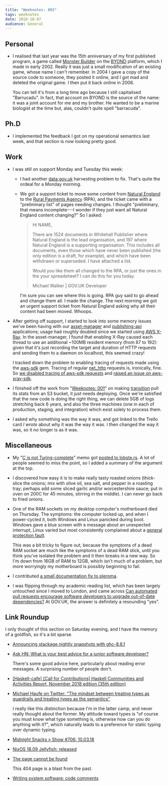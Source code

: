 ```yaml
---
title: "Weeknotes: 003"
tags: weeknotes
date: 2018-10-07
audience: General
---
```


## Personal

* I realised that last year was the 15th anniversary of my first
  published program, a game called [Monster Builder][] on the
  [BYOND][] platform, which I made in early 2002.  Really it was just
  a small modification of an existing game, whose name I can't
  remember.  In 2004 I gave a copy of the source code to someone, they
  posted it online, and I got mad and deleted the original game.  I
  then put it back online in 2006.

  You can tell it's from a long time ago because I still capitalised
  "Barrucadu".  In fact, that account on BYOND is the source of the
  name: it was a joint account for me and my brother.  He wanted to be
  a marine biologist at the time but, alas, couldn't quite spell
  "barracuda".

[Monster Builder]: https://secure.byond.com/games/Barrucadu/MonsterBuilder
[BYOND]: https://secure.byond.com/

## Ph.D

* I implemented the feedback I got on my operational semantics last
  week, and that section is now looking pretty good.

## Work

* I was still on support Monday and Tuesday this week:

    * I had another [data.gov.uk][] harvesting problem to fix.  That's
      quite the ordeal for a Monday morning.

    * We got a support ticket to move some content from [Natural
      England][] to the [Rural Payments Agency][] (RPA), and the
      ticket came with a "preliminary list" of pages needing changes.
      I thought "preliminary, that means incomplete---I wonder if they
      just want all Natural England content changing?"  So I asked:

      > Hi NAME,
      >
      > There are 1524 documents in Whitehall Publisher where Natural
      > England is the lead organisation, and 197 where Natural
      > England is a supporting organisation.  This includes all
      > documents, even those which have never been published (the
      > only edition is a draft, for example), and which have been
      > withdrawn or superseded.  I have attached a list.
      >
      > Would you like them all changed to the RPA, or just the ones
      > in the your spreadsheet?  I can do this for you today.
      >
      > Michael Walker | GOV.UK Developer

      I'm sure you can see where this is going.  RPA guy said to go
      ahead and change them all.  I made the change.  The next morning
      we got an urgent support ticket from Natural England asking why
      all their content had been moved.  Whoops.

* After getting off support, I started to look into some memory issues
  we've been having with our [asset-manager][] and [publishing-api][]
  applications; usage had roughly doubled since we started using [AWS
  X-Ray][].  In the asset-manager, I found that enabling X-Ray caused
  each thread to use an additional ~100MB resident memory (from 87 to
  192): given that it's just recording the target and duration of HTTP
  requests and sending them to a daemon on localhost, this seemed
  crazy!

  I tracked down the problem to enabling tracing of requests made
  using the [aws-sdk][] gem.  Tracing of regular [net_http][] requests
  is, ironically, fine.  So [we disabled tracing of aws-sdk
  requests][] and [raised an issue on aws-xray-sdk][].

* I finished off the work from "[Weeknotes: 001][]" on making
  [transition][] pull its stats from an S3 bucket, it just needs
  deploying.  Once we're satisfied that the new code is doing the
  right thing, we can delete 5GB of logs stretching back 6 years, and
  also the three machines (one in each of production, staging, and
  integration) which exist solely to process them.

* I asked why something was the way it was, and got linked to the
  Trello card *I wrote* about why it was the way it was.  I then
  changed the way it was, so it no longer is as it was.

[data.gov.uk]: https://data.gov.uk
[Natural England]: https://www.gov.uk/government/organisations/natural-england
[Rural Payments Agency]: https://www.gov.uk/government/organisations/rural-payments-agency
[asset-manager]: https://github.com/alphagov/asset-manager
[publishing-api]: https://github.com/alphagov/publishing-api
[AWS X-Ray]: https://aws.amazon.com/xray/
[aws-sdk]: https://rubygems.org/gems/aws-sdk/
[net_http]: https://www.rubydoc.info/stdlib/net/Net/HTTP
[we disabled tracing of aws-sdk requests]: https://github.com/alphagov/govuk_app_config/pull/61
[raised an issue on aws-xray-sdk]: https://github.com/aws/aws-xray-sdk-ruby/issues/13
[Weeknotes: 001]: /weeknotes-001.html
[transition]: https://github.com/alphagov/transition

## Miscellaneous

* My "[C is not Turing-complete][]" memo got [posted to lobste.rs][].
  A lot of people seemed to miss the point, so I added a summary of
  the argument at the top.

* I discovered how easy it is to make really tasty roasted onions
  (thick-slice the onions; mix with olive oil, sea salt, and pepper in
  a roasting tray; perhaps add some sliced garlic and/or
  worcestershire sauce; put in oven on 200C for 45 minutes, stirring
  in the middle).  I can never go back to fried onions.

* One of the RAM sockets on my desktop computer's motherboard died on
  Thursday.  The symptoms: the computer locked up, and when I
  power-cycled it, both Windows and Linux panicked during boot.
  Windows gave a blue screen with a message about an unexpected
  interrupt, Linux varied but most consistently complained about a
  [general protection fault][].

  This was a bit tricky to figure out, because the symptoms of a dead
  RAM socket are much like the symptoms of a dead RAM stick, until you
  think you've isolated the problem and it then breaks in a new way.
  So I'm down from 16GB of RAM to 12GB, which isn't much of a problem,
  but more worryingly my motherboard is possibly beginning to fail.

* I contributed [a small documentation fix to pleroma][].

* I was flipping through my academic reading list, which has been
  largely untouched since I moved to London, and came across [Can
  automated pull requests encourage software developers to upgrade
  out-of-date dependencies?][] At GOV.UK, the answer is definitely a
  resounding "yes".

[C is not Turing-complete]: /c-is-not-turing-complete.html
[posted to lobste.rs]: https://lobste.rs/s/bovwsx/c_is_not_turing_complete_2017
[general protection fault]: https://en.wikipedia.org/wiki/General_protection_fault
[a small documentation fix to pleroma]: https://git.pleroma.social/pleroma/pleroma/merge_requests/364
[Can automated pull requests encourage software developers to upgrade out-of-date dependencies?]: http://chrisparnin.me/pdf/VersionBot17.pdf

## Link Roundup

I only thought of this section on Saturday evening, and I have the
memory of a goldfish, so it's a bit sparse.

* [Announcing stackage nightly snapshots with ghc-8.6.1](https://www.stackage.org/blog/2018/09/announce-ghc-8.6-on-nightlies)

* [Ask HN: What is your best advice for a junior software developer?](https://news.ycombinator.com/item?id=18128477)

  There's some good advice here, particularly about reading error
  messages.  A surprising number of people don't.

* [[Haskell-cafe] [Call for Contributions] Haskell Communities and Activities Report, November 2018 edition (35th edition)](https://mail.haskell.org/pipermail/haskell-cafe/2018-October/130071.html)

* [Michael Haufe on Twitter: "The mindset between treating types as
  guardrails and treating types as the
  semantics"](https://twitter.com/mlhaufe/status/1048343652299419649)

  I really like this distinction because I'm in the latter camp, and
  never really thought about the former.  My attitude toward types is
  "of course you must know what type something is, otherwise how can
  you do anything with it?", which naturally leads to a preference for
  static typing over dynamic typing.

* [Midnight Snacks &raquo; Show #706: 10.03.18](https://midnightsnacks.fm/show/706/10.03.18)

* [NixOS 18.09 Jellyfish: released](https://discourse.nixos.org/t/nixos-18-09-jellyfish-released/1076)

* [The page cannot be found](http://www.mhra.gov.uk/home/groups/spcpil/documents/spcpil/con1404110695043.pdf)

  This 404 page is a blast from the past.

* [Writing system software: code comments](http://antirez.com/news/124)
